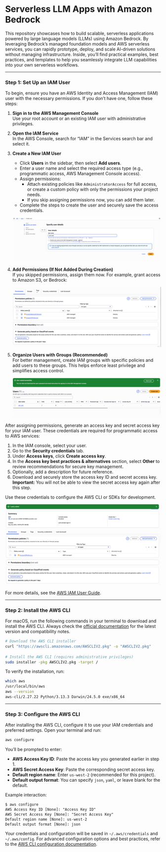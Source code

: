 # Serverless LLM Apps with Amazon Bedrock

This repository showcases how to build scalable, serverless applications powered by large language models (LLMs) using Amazon Bedrock. By leveraging Bedrock’s managed foundation models and AWS serverless services, you can rapidly prototype, deploy, and scale AI-driven solutions without managing infrastructure. Inside, you’ll find practical examples, best practices, and templates to help you seamlessly integrate LLM capabilities into your own serverless workflows.

---

### Step 1: Set Up an IAM User

To begin, ensure you have an AWS Identity and Access Management (IAM) user with the necessary permissions. If you don’t have one, follow these steps:

1. **Sign in to the AWS Management Console**  
    Use your root account or an existing IAM user with administrative privileges.

2. **Open the IAM Service**  
    In the AWS Console, search for “IAM” in the Services search bar and select it.

3. **Create a New IAM User**  
    - Click **Users** in the sidebar, then select **Add users**.
    - Enter a user name and select the required access type (e.g., programmatic access, AWS Management Console access).
    - Assign permissions:
      - Attach existing policies like `AdministratorAccess` for full access, or create a custom policy with only the permissions your project needs.
      - If you skip assigning permissions now, you can add them later.
    - Complete the steps to create the user and securely save the access credentials.

    ![Creating a new IAM user](image.png)

4. **Add Permissions (If Not Added During Creation)**  
    If you skipped permissions, assign them now. For example, grant access to Amazon S3, or Bedrock:

 
    ![Adding S3 and Bedrock permissions](image-4.png)

5. **Organize Users with Groups (Recommended)**  
    For better management, create IAM groups with specific policies and add users to these groups. This helps enforce least privilege and simplifies access control.

    ![IAM user created](image-1.png)

After assigning permissions, generate an access key and secret access key for your IAM user. These credentials are required for programmatic access to AWS services:

1. In the IAM console, select your user.
2. Go to the **Security credentials** tab.
3. Under **Access keys**, click **Create access key**.
4. In the **Access key best practices & alternatives** section, select **Other** to review recommendations for secure key management.
5. Optionally, add a description for future reference.
6. Download and securely store the access key ID and secret access key.  
    **Important:** You will not be able to view the secret access key again after this step.

Use these credentials to configure the AWS CLI or SDKs for development.

![Access key creation](image-3.png)

For more details, see the [AWS IAM User Guide](https://docs.aws.amazon.com/IAM/latest/UserGuide/id_users_create.html).

---

### Step 2: Install the AWS CLI

For macOS, run the following commands in your terminal to download and install the AWS CLI. Always check the [official documentation](https://docs.aws.amazon.com/cli/latest/userguide/getting-started-install.html) for the latest version and compatibility notes.

```sh
# Download the AWS CLI installer
curl "https://awscli.amazonaws.com/AWSCLIV2.pkg" -o "AWSCLIV2.pkg"

# Install the AWS CLI (requires administrative privileges)
sudo installer -pkg AWSCLIV2.pkg -target /
```

To verify the installation, run:

```sh
which aws
/usr/local/bin/aws
aws --version
aws-cli/2.27.22 Python/3.13.3 Darwin/24.5.0 exe/x86_64
```

---

### Step 3: Configure the AWS CLI

After installing the AWS CLI, configure it to use your IAM credentials and preferred settings. Open your terminal and run:

```sh
aws configure
```

You’ll be prompted to enter:

- **AWS Access Key ID**: Paste the access key you generated earlier in step 1.
- **AWS Secret Access Key**: Paste the corresponding secret access key.
- **Default region name**: Enter `us-west-2` (recommended for this project).
- **Default output format**: You can specify `json`, `yaml`, or leave blank for the default.

Example interaction:

```
$ aws configure
AWS Access Key ID [None]: "Access Key ID"
AWS Secret Access Key [None]: "Secret Access Key"
Default region name [None]: us-west-2
Default output format [None]: json
```

Your credentials and configuration will be saved in `~/.aws/credentials` and `~/.aws/config`. For advanced configuration options and best practices, refer to the [AWS CLI configuration documentation](https://docs.aws.amazon.com/cli/latest/userguide/cli-configure-files.html#cli-configure-files-methods).
